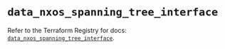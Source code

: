 # `data_nxos_spanning_tree_interface`

Refer to the Terraform Registry for docs: [`data_nxos_spanning_tree_interface`](https://registry.terraform.io/providers/ciscodevnet/nxos/0.5.10/docs/data-sources/spanning_tree_interface).
